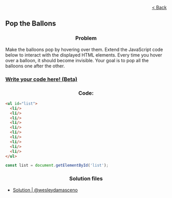 <p align="right">
  <a href="../home.md">< Back</a>
</p>

<h2>Pop the Ballons</h2>

<h3 align="center">Problem</h3>

<p>Make the balloons pop by hovering over them. Extend the JavaScript code below to interact with the displayed HTML elements. Every time you hover over a balloon, it should become invisible. Your goal is to pop all the balloons one after the other.</p>

### [Write your code here! (Beta)](https://master-code.vercel.app/problems/pop-the-ballons/)

<h3 align="center">Code:</h3>

```html
<ul id="list">
  <li/>
  <li/>
  <li/>
  <li/>
  <li/>
  <li/>
  <li/>
  <li/>
  <li/>
  <li/>
</ul>
```

```js
const list = document.getElementById('list');
```

<h3 align="center">Solution files</h3>

- [Solution | @wesleydamasceno](./solution.js)